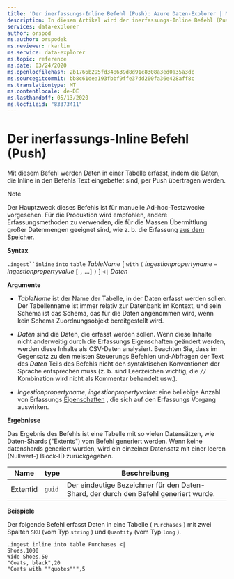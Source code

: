 ```yaml
---
title: 'Der inerfassungs-Inline Befehl (Push): Azure Daten-Explorer | Microsoft-Dokumentation'
description: In diesem Artikel wird der inerfassungs-Inline Befehl (Push) in Azure Daten-Explorer beschrieben.
services: data-explorer
author: orspod
ms.author: orspodek
ms.reviewer: rkarlin
ms.service: data-explorer
ms.topic: reference
ms.date: 03/24/2020
ms.openlocfilehash: 2b1766b295fd348639d8d91c8308a3ed0a35a3dc
ms.sourcegitcommit: bb8c61dea193fbbf9ffe37dd200fa36e428aff8c
ms.translationtype: MT
ms.contentlocale: de-DE
ms.lasthandoff: 05/13/2020
ms.locfileid: "83373411"
---
```

# <a name="the-ingest-inline-command-push"></a>Der inerfassungs-Inline Befehl (Push)

Mit diesem Befehl werden Daten in einer Tabelle erfasst, indem die Daten, die Inline in den Befehls Text eingebettet sind, per Push übertragen werden.

> [!NOTE]
> Der Hauptzweck dieses Befehls ist für manuelle Ad-hoc-Testzwecke vorgesehen.
> Für die Produktion wird empfohlen, andere Erfassungsmethoden zu verwenden, die für die Massen Übermittlung großer Datenmengen geeignet sind, wie z. b. die Erfassung [aus dem Speicher](./ingest-from-storage.md).

**Syntax**

`.ingest``inline` `into` `table` *TableName* [ `with` `(` *ingestionpropertyname* `=` *ingestionpropertyvalue* [ `,` ...] `)` ] `<|` *Daten*



**Argumente**

* *TableName* ist der Name der Tabelle, in der Daten erfasst werden sollen.
  Der Tabellenname ist immer relativ zur Datenbank im Kontext, und sein Schema ist das Schema, das für die Daten angenommen wird, wenn kein Schema Zuordnungsobjekt bereitgestellt wird.

* *Daten* sind die Daten, die erfasst werden sollen. Wenn diese Inhalte nicht anderweitig durch die Erfassungs Eigenschaften geändert werden, werden diese Inhalte als CSV-Daten analysiert.
  Beachten Sie, dass im Gegensatz zu den meisten Steuerungs Befehlen und-Abfragen der Text des *Daten* Teils des Befehls nicht den syntaktischen Konventionen der Sprache entsprechen muss (z. b. sind Leerzeichen wichtig, die `//` Kombination wird nicht als Kommentar behandelt usw.).

* *Ingestionpropertyname*, *ingestionpropertyvalue*: eine beliebige Anzahl von Erfassungs [Eigenschaften](../../../ingestion-properties.md) , die sich auf den Erfassungs Vorgang auswirken.

**Ergebnisse**

Das Ergebnis des Befehls ist eine Tabelle mit so vielen Datensätzen, wie Daten-Shards ("Extents") vom Befehl generiert werden.
Wenn keine datenshards generiert wurden, wird ein einzelner Datensatz mit einer leeren (Nullwert-) Block-ID zurückgegeben.

|Name       |type      |Beschreibung                                                                |
|-----------|----------|---------------------------------------------------------------------------|
|Extentid   |`guid`    |Der eindeutige Bezeichner für den Daten-Shard, der durch den Befehl generiert wurde.|

**Beispiele**

Der folgende Befehl erfasst Daten in eine Tabelle ( `Purchases` ) mit zwei Spalten `SKU` (vom Typ `string` ) und `Quantity` (vom Typ `long` ).

```kusto
.ingest inline into table Purchases <|
Shoes,1000
Wide Shoes,50
"Coats, black",20
"Coats with ""quotes""",5
```



<!--
It is possible to generate inline ingests commands using the Kusto.Data client library. (Note that compression does allow one to embed newlines in quoted fields) 

    Kusto.Data.Common.CslCommandGenerator.GenerateTableIngestPushCommand(tableName, compressed: true, csvData: csvStream);

-->